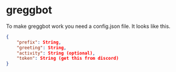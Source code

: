 # greggbot

To make greggbot work you need a config.json file. It looks like this.

```json
{
    "prefix": String,
    "greeting": String,
    "activity": String (optional),
    "token": String (get this from discord)
}
```
